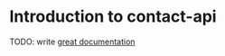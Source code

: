 # Introduction to contact-api

TODO: write [great documentation](http://jacobian.org/writing/what-to-write/)
